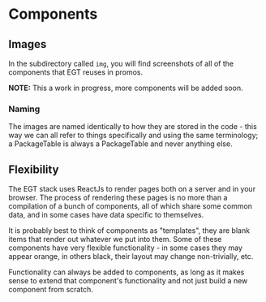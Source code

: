 # Components

## Images

In the subdirectory called `img`, you will find screenshots of all of the components that EGT reuses in promos.

**NOTE:** This a work in progress, more components will be added soon.

### Naming

The images are named identically to how they are stored in the code - this way we can all refer to things specifically
and using the same terminology; a PackageTable is always a PackageTable and never anything else.

## Flexibility

The EGT stack uses ReactJs to render pages both on a server and in your browser.
The process of rendering these pages is no more than a compilation of a bunch of components,
all of which share some common data, and in some cases have data specific to themselves.

It is probably best to think of components as "templates", they are blank items that render
out whatever we put into them. Some of these components have very flexible functionality -
in some cases they may appear orange, in others black, their layout may change non-trivially,
etc.

Functionality can always be added to components, as long as it makes sense to extend that
component's functionality and not just build a new component from scratch.
